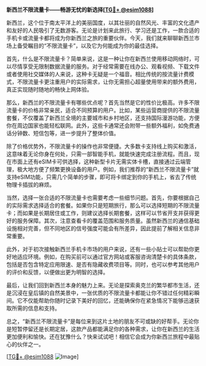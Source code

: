 **新西兰不限流量卡——畅游无忧的新选择[[TG💪+ @esim1088](https://t.me/s/esim1088)]**

新西兰，这个位于南太平洋上的美丽国度，以其壮丽的自然风光、丰富的文化遗产和友好的人民吸引了无数游客。无论是计划来此旅行、学习还是工作，一款合适的手机卡或流量卡都将成为你新西兰之旅的重要伙伴。今天，我们就来聊聊新西兰市场上备受瞩目的“不限流量卡”，以及它为何能成为你的最佳选择。

首先，什么是不限流量卡？简单来说，这是一种让你在新西兰使用移动网络时，可以尽情享受无限制数据流量的服务。对于经常需要在线办公、观看视频、下载文件或者使用社交媒体的人来说，这种卡无疑是一个福音。相比传统的按流量计费模式，不限流量卡更注重用户的实际需求，让你无需担心超量使用带来的额外费用，真正实现随时随地的畅快上网体验。

那么，新西兰的不限流量卡有哪些优点呢？首先当然是它的性价比极高。许多不限流量卡的价格非常亲民，适合不同预算的用户。比如，某些运营商提供的不限流量套餐，不仅覆盖了新西兰全境的主要城市和乡村地区，还支持国际漫游功能，方便你在周边国家也能轻松联网。此外，这些卡通常还会附带一些额外福利，如免费通话分钟数、短信包等，进一步提升了整体价值。

除了价格优势外，不限流量卡的操作也非常便捷。大多数卡支持线上购买和激活，这意味着无论你身在何处，只需一部智能手机，就能快速完成注册流程。而且，现在市面上还有eSIM卡可供选择，这种新型卡片无需实体卡槽，直接通过云端管理，极大地方便了频繁更换设备的用户。例如，我们推荐的“新西兰不限流量卡”就支持eSIM功能，只需几个简单的步骤，即可将卡绑定到你的手机上，省去了传统物理卡插拔的麻烦。

当然，选择一张合适的不限流量卡也需要考虑一些细节问题。首先，你要根据自己的实际需求选择适合的套餐。如果你只是短期旅行，那么可以选择短期的不限流量卡；而如果是长期居住或工作，则建议选择长期套餐，这样可以节省开支并获得更好的服务保障。其次，注意查看卡的覆盖范围和服务质量。虽然新西兰的通信基础设施相对完善，但不同地区的信号强度可能会有所差异，因此提前了解相关信息非常重要。

此外，对于初次接触新西兰手机卡市场的用户来说，还有一些小贴士可以帮助你更好地适应环境。例如，在购买前可以通过官方网站或客服咨询清楚卡的具体条款，包括是否包含特定应用限速、是否有隐藏收费项目等。同时，也可以参考其他用户的评价和反馈，以便做出更为明智的选择。

最后，让我们回到新西兰本身的魅力上来。无论是探索奥克兰的繁华都市生活，还是沉浸在皇后镇的自然美景中，一张优质的不限流量卡都能让你不错过任何精彩瞬间。它不仅能帮助你随时记录下美好的回忆，还能确保你在紧急情况下能够迅速获取所需的信息和支持。

总之，“新西兰不限流量卡”是每位来到这片土地的朋友不可或缺的好帮手。无论你是短暂停留还是长期定居，这款产品都能满足你的各种需求，让你在新西兰的生活更加便利和愉快。还在犹豫什么？快来试试吧！相信它会成为你新西兰旅程中最贴心的伙伴之一。

[[TG💪+ @esim1088](https://t.me/s/esim1088) ![Image](https://i.postimg.cc/4NQfJmqS/Snipaste-2025-05-13-00-14-12.png)]